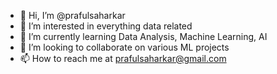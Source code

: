- 👋 Hi, I’m @prafulsaharkar
- 👀 I’m interested in everything data related
- 🌱 I’m currently learning Data Analysis, Machine Learning, AI
- 💞️ I’m looking to collaborate on various ML projects
- 📫 How to reach me at prafulsaharkar@gmail.com

<!---
prafulsaharkar/prafulsaharkar is a ✨ special ✨ repository because its `README.md` (this file) appears on your GitHub profile.
You can click the Preview link to take a look at your changes.
--->
